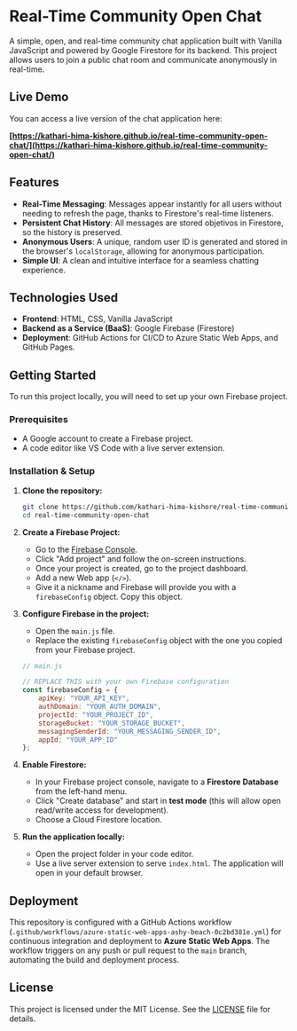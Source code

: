 # Real-Time Community Open Chat


A simple, open, and real-time community chat application built with Vanilla JavaScript and powered by Google Firestore for its backend. This project allows users to join a public chat room and communicate anonymously in real-time.

## Live Demo

You can access a live version of the chat application here:

**[https://kathari-hima-kishore.github.io/real-time-community-open-chat/](https://kathari-hima-kishore.github.io/real-time-community-open-chat/)**

## Features

*   **Real-Time Messaging**: Messages appear instantly for all users without needing to refresh the page, thanks to Firestore's real-time listeners.
*   **Persistent Chat History**: All messages are stored objetivos in Firestore, so the history is preserved.
*   **Anonymous Users**: A unique, random user ID is generated and stored in the browser's `localStorage`, allowing for anonymous participation.
*   **Simple UI**: A clean and intuitive interface for a seamless chatting experience.

## Technologies Used

*   **Frontend**: HTML, CSS, Vanilla JavaScript
*   **Backend as a Service (BaaS)**: Google Firebase (Firestore)
*   **Deployment**: GitHub Actions for CI/CD to Azure Static Web Apps, and GitHub Pages.

## Getting Started

To run this project locally, you will need to set up your own Firebase project.

### Prerequisites

*   A Google account to create a Firebase project.
*   A code editor like VS Code with a live server extension.

### Installation & Setup

1.  **Clone the repository:**
    ```bash
    git clone https://github.com/kathari-hima-kishore/real-time-community-open-chat.git
    cd real-time-community-open-chat
    ```

2.  **Create a Firebase Project:**
    *   Go to the [Firebase Console](https://console.firebase.google.com/).
    *   Click "Add project" and follow the on-screen instructions.
    *   Once your project is created, go to the project dashboard.
    *   Add a new Web app (`</>`).
    *   Give it a nickname and Firebase will provide you with a `firebaseConfig` object. Copy this object.

3.  **Configure Firebase in the project:**
    *   Open the `main.js` file.
    *   Replace the existing `firebaseConfig` object with the one you copied from your Firebase project.

    ```javascript
    // main.js

    // REPLACE THIS with your own Firebase configuration
    const firebaseConfig = {
        apiKey: "YOUR_API_KEY",
        authDomain: "YOUR_AUTH_DOMAIN",
        projectId: "YOUR_PROJECT_ID",
        storageBucket: "YOUR_STORAGE_BUCKET",
        messagingSenderId: "YOUR_MESSAGING_SENDER_ID",
        appId: "YOUR_APP_ID"
    };
    ```

4.  **Enable Firestore:**
    *   In your Firebase project console, navigate to a **Firestore Database** from the left-hand menu.
    *   Click "Create database" and start in **test mode** (this will allow open read/write access for development).
    *   Choose a Cloud Firestore location.

5.  **Run the application locally:**
    *   Open the project folder in your code editor.
    *   Use a live server extension to serve `index.html`. The application will open in your default browser.

## Deployment

This repository is configured with a GitHub Actions workflow (`.github/workflows/azure-static-web-apps-ashy-beach-0c2bd381e.yml`) for continuous integration and deployment to **Azure Static Web Apps**. The workflow triggers on any push or pull request to the `main` branch, automating the build and deployment process.

## License

This project is licensed under the MIT License. See the [LICENSE](LICENSE) file for details.
